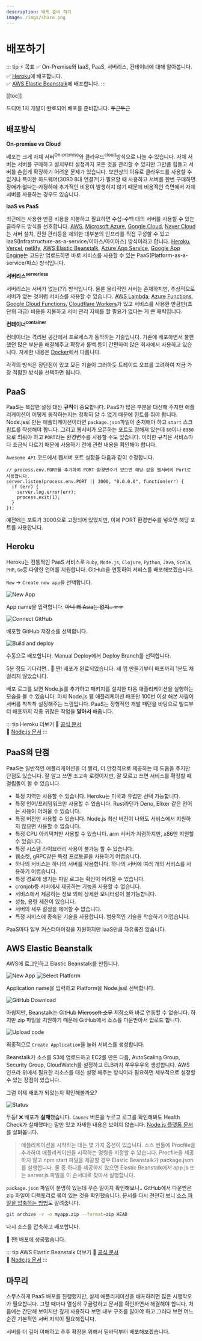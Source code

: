 ```yaml
---
description: 배포 준비 하기
image: /imgs/share.png
---
```


# 배포하기

::: tip ⚡️ 목표
✅ On-Premise와 IaaS, PaaS, 서버리스, 컨테이너에 대해 알아봅니다.  
✅ [Heroku](https://www.heroku.com/)에 배포합니다.  
✅ [AWS Elastic Beanstalk](https://docs.aws.amazon.com/ko_kr/elastic-beanstalk)에 배포합니다.
:::

[[toc]]

드디어 1차 개발이 완료되어 배포를 준비합니다. ~~두근두근~~

<Chat-KakaoRoom>
  <Chat-KakaoMsg msg="AWS에 배포하려고 하는데 제가 배포는 처음이라서.. 혹시 조금 도와주실수 있나요?" isMe="true" />
  <Chat-KakaoMsg avatar="senior" user="촋 CTO" msg="드디어 개발이 완료되었군요 ㅊㅋㅊㅋ" isMe="false" />
  <Chat-KakaoMsg msg="혹시 생각해보신 배포 방식이 있나요?" isMe="false" />
  <Chat-KakaoMsg msg="음?? 그냥 배포만 하면 돼요! Node.js 웹서버요 ㅎㅎㅎ" isMe="true" />
  <Chat-KakaoMsg avatar="senior" user="촋 CTO" msg="아.. 배포라고 하면 여러 가지 방법이 있는데, 아직 규모가 작으니까 EC2에 직접 배포하던가 AWS Elastic Beanstalk같은 PaaS 방식을 이용하면 좋을 것 같아요" isMe="false" />
  <Chat-KakaoMsg msg="Lambda같은 서버리스도 괜찮을 것 같고 시스템이 복잡해지면 ECS나 EKS같은 컨테이너 기술을 도입해보죠" isMe="false" />
  <Chat-KakaoMsg msg="EC2? PaaS? 서버리스? 컨테이너?..요?" isMe="true" />
</Chat-KakaoRoom>

## 배포방식

**On-premise vs Cloud**

배포는 크게 자체 서버<sup>On-premise</sup>와 클라우드<sup>cloud</sup>방식으로 나눌 수 있습니다. 자체 서버는 서버를 구매하고 설치부터 설정까지 모든 것을 관리할 수 있지만 그만큼 힘들고 서버를 손쉽게 확장하기 어려운 문제가 있습니다. 보안상의 이유로 클라우드를 사용할 수 없거나 특이한 하드웨어(3090 8대 연결?!)가 필요할 때 사용하고 서버를 한번 구매하면 ~~장애가 없다는 가정하에~~ 추가적인 비용이 발생하지 않기 때문에 비용적인 측면에서 자체 서버를 사용하는 경우도 있습니다.

**IaaS vs PaaS**

최근에는 사용한 만큼 비용을 지불하고 필요하면 수십-수백 대의 서버를 사용할 수 있는 클라우드 방식을 선호합니다. [AWS](https://aws.amazon.com/), [Microsoft Azure](https://azure.microsoft.com/), [Google Cloud](https://cloud.google.com/), [Naver Cloud](https://www.ncloud.com/)는 서버 설치, 전원 관리등을 제외한 대부분의 인프라를 직접 구성할 수 있고 IaaS(Infrastructure-as-a-service/이아스/아이아스) 방식이라고 합니다. [Heroku](https://www.heroku.com/), [Vercel](https://vercel.com/), [netlify](https://www.netlify.com/), [AWS Elastic Beanstalk](https://aws.amazon.com/ko/elasticbeanstalk/), [Azure App Service](https://azure.microsoft.com/en-gb/services/app-service/#overview), [Google App Engine](https://cloud.google.com/appengine/)는 코드만 업로드하면 바로 서비스를 사용할 수 있는 PaaS(Platform-as-a-service/파스) 방식입니다.

**서버리스<sup>serverless</sup>**

서버리스는 서버가 없는(??) 방식입니다. 물론 물리적인 서버는 존재하지만, 추상적으로 서버가 없는 것처럼 서비스를 사용할 수 있습니다. [AWS Lambda](https://aws.amazon.com/ko/lambda/), [Azure Functions](https://azure.microsoft.com/ko-kr/services/functions/), [Google Cloud Functions](https://cloud.google.com/functions/), [Cloudflare Workers](https://workers.cloudflare.com/)가 있고 서비스를 사용한 만큼만(초 단위 과금) 비용을 지불하고 서버 관리 자체를 할 필요가 없다는 게 큰 매력입니다.

**컨테이너<sup>container</sup>**

컨테이너는 격리된 공간에서 프로세스가 동작하는 기술입니다. 기존에 배포하면서 불편했던 많은 부분을 해결해주고 확장과 롤백 등이 간편하여 많은 회사에서 사용하고 있습니다. 자세한 내용은 [Docker](./docker)에서 다룹니다.

각각의 방식은 장단점이 있고 모든 기술이 그러하듯 트레이드 오프를 고려하여 지금 가장 적합한 방식을 선택하면 됩니다.

## PaaS

<Chat-KakaoRoom>
  <Chat-KakaoMsg msg="배포 방식을 살펴봤는데 PaaS 방식이 좋아 보입니다!" isMe="true" />
  <Chat-KakaoMsg avatar="senior" user="촋 CTO" msg="PaaS는 특별한 설정 없이 간편하게 배포를 할 수 있다는 점에서 좋은 선택입니다 👍" isMe="false" />
  <Chat-KakaoMsg msg="배포가 간단한 만큼 단점도 있는데.. 혹시 아시나요?" isMe="false" />
  <Chat-KakaoMsg msg="아..아직 단점까진 확인 못 했습니다 ㅠ 서비스 소개 페이지 보니까 다 좋은점만 써있어요;;" isMe="true" />
  <Chat-KakaoMsg avatar="senior" user="촋 CTO" msg="일단 배포부터하고 단점은 천천히 알아볼게요. 중요한 건 기술 선택에 따른 트레이드 오프를 이해하고 이 선택이 맞는지 판단할 수 있는 능력을 키워야해요" isMe="false" />
  <Chat-KakaoMsg msg="그럼 초초초 간편한 Heroku 사용법을 알아볼게요. GitHub 계정만 연결하면 클릭 한두 번으로 배포할 수 있어요~" isMe="false" />
  <Chat-KakaoMsg msg="아.. 이런 게 PaaS구나! 하는 느낌적인 느낌을 느껴볼게요" isMe="false" />
  <Chat-KakaoMsg msg="네네" isMe="true" />
</Chat-KakaoRoom>

PaaS는 복잡한 설정 대신 **규칙**이 중요합니다. PaaS가 많은 부분을 대신해 주지만 애플리케이션이 어떻게 동작하는지는 정확히 알 수 없기 때문에 힌트를 줘야 합니다. Node.js로 만든 애플리케이션이라면 `package.json`파일이 존재해야 하고 `start` 스크립트를 작성해야 합니다. 그리고 웹서버가 오픈하는 포트도 정해져 있는데 `80`이나 `8080`으로 띄워야 하고 `PORT`라는 환경변수를 사용할 수도 있습니다. 이러한 규칙은 서비스마다 조금씩 다르기 때문에 사용하기 전에 관련 내용을 확인해야 합니다.

`Awesome API` 코드에서 웹서버 포트 설정을 다음과 같이 수정합니다.

```js{2}
// process.env.PORT를 추가하여 PORT 환경변수가 있으면 해당 값을 웹서버의 Port로 사용합니다.
server.listen(process.env.PORT || 3000, "0.0.0.0", function(err) {
  if (err) {
    server.log.error(err);
    process.exit(1);
  }
});
```

예전에는 포트가 3000으로 고정되어 있었지만, 이제 PORT 환경변수를 넣으면 해당 포트를 사용합니다.

## Heroku

Heroku는 전통적인 PaaS 서비스로 `Ruby`, `Node.js`, `Clojure`, `Python`, `Java`, `Scala`, `PHP`, `Go`등 다양한 언어를 지원합니다. GitHub을 연동하여 서비스를 배포해보겠습니다.

`New` -> `Create new app`을 선택합니다.

![New App](./imgs/deploy/heroku-new-app.png)

App name을 입력합니다. ~~아니 왜 Asia는 없지.. ㅠㅠ~~

![Connect GitHub](./imgs/deploy/heroku-github.png)

배포할 GitHub 저장소를 선택합니다.

![Build and deploy](./imgs/deploy/heroku-deploy.png)

수동으로 배포합니다. Manual Deploy에서 Deploy Branch를 선택합니다.

5분 정도 기다리면.. 🎉 짠! 배포가 완료되었습니다. 새 앱 만들기부터 배포까지 1분도 채 걸리지 않았습니다.

배포 로그를 보면 Node.js를 추가하고 패키지를 설치한 다음 애플리케이션을 실행하는 모습을 볼 수 있습니다. 마치 Node.js 웹 애플리케이션 배포만 100번 이상 해본 사람이 서버를 착착착 설정해주는 느낌입니다. PaaS는 정형적인 개발 패턴을 바탕으로 빌드부터 배포까지 각종 귀찮은 작업을 **알아서** 해줍니다.

::: tip Heroku 더보기
📔 [공식 문서](https://devcenter.heroku.com/)  
📔 [Node.js 문서](https://devcenter.heroku.com/categories/nodejs-support)
:::

## PaaS의 단점

PaaS는 일반적인 애플리케이션을 더 빨리, 더 안정적으로 제공하는 데 도움을 주지만 단점도 있습니다. 잘 알고 쓰면 초고속 로켓이지만, 잘 모르고 쓰면 서비스를 확장할 때 걸림돌이 될 수 있습니다.

- 특정 지역만 사용할 수 있습니다. Heroku는 미국과 유럽만 선택 가능합니다.
- 특정 언어/프레임워크만 사용할 수 있습니다. Rust라던가 Deno, Elixer 같은 언어는 사용이 어려울 수 있습니다.
- 특정 버전만 사용할 수 있습니다. Node.js 최신 버전이 나와도 서비스에서 지원하지 않으면 사용할 수 없습니다.
- 특정 CPU 아키텍처만 사용할 수 있습니다. arm 서버가 저렴하지만, x86만 지원할 수 있습니다.
- 특정 시스템 라이브러리 사용이 불가능 할 수 있습니다.
- 웹소켓, gRPC같은 특정 프로토콜을 사용하기 어렵습니다.
- 하나의 서비스는 하나의 서버를 사용합니다. 하나의 서버에 여러 개의 서비스를 사용하기 어렵습니다.
- 특정 경로에 생기는 파일 로그는 확인이 어려울 수 있습니다.
- cronjob등 서버에서 제공하는 기능을 사용할 수 없습니다.
- 서비스에서 제공하는 정보 외에 상세한 모니터링이 불가능합니다.
- 성능, 용량 제한이 있습니다.
- 서버의 세부 설정을 제어할 수 없습니다.
- 특정 서비스에 종속된 기술을 사용합니다. 범용적인 기술을 학습하기 어렵습니다.

PaaS마다 일부 커스터마이징을 지원하지만 IaaS만큼 자유롭진 않습니다.

<Chat-KakaoRoom>
  <Chat-KakaoMsg msg="PaaS가 생각보다 단점이 많네요 ㅠㅠㅠ" isMe="true" />
  <Chat-KakaoMsg avatar="senior" user="촋 CTO" msg="단점이 있지만.. 특별한 기능이 필요한 게 아니면 사실 큰 문제는 없어요. 아마 대부분 단점을 잘 모르고 사용할 거예요 ㅎㅎ" isMe="false" />
  <Chat-KakaoMsg msg="그리고 AWS에서 제공하는 Beanstalk라는 서비스를 이용하면 약간 그.. 하이브리드? 처럼 PaaS지만 꽤 커스터마이징이 자유로운 환경 설정이 가능합니다" isMe="false" />
  <Chat-KakaoMsg msg="오.. 좋네요!!" isMe="true" />
  <Chat-KakaoMsg avatar="senior" user="촋 CTO" msg="그럼 바로 배포해보죠!" isMe="false" />
</Chat-KakaoRoom>

## AWS Elastic Beanstalk

AWS에 로그인하고 Elastic Beanstalk를 만듭니다.

<div class="image-750">

![New App](./imgs/deploy/beanstalk-name.png)
![Select Platform](./imgs/deploy/beanstalk-platform.png)

</div>

Application name을 입력하고 Platform을 Node.js로 선택합니다.

<div class="image-350">

![GitHub Download](./imgs/deploy/github-download.png)

</div>

아쉽지만, Beanstalk는 GitHub ~~Microsoft 소유~~ 저장소와 바로 연동할 수 없습니다. 하지만 zip 파일을 지원하기 때문에 GitHub에서 소스를 다운받아서 업로드 합니다.

<div class="image-750">

![Upload code](./imgs/deploy/beanstalk-code.png)

</div>

최종적으로 `Create Application`을 눌러 서비스를 생성합니다.

Beanstalk가 소스를 S3에 업로드하고 EC2를 만든 다음, AutoScaling Group, Security Group, CloudWatch를 설정하고 ELB까지 쭈우우우욱 생성합니다. AWS 인프라 위에서 필요한 리소스를 대신 설정 해주는 방식이라 필요하면 세부적으로 설정할 수 있는 장점이 있습니다.

그럼 이제 배포가 되었는지 확인해볼까요?

<div class="image-750">

![Status](./imgs/deploy/beanstalk-status.png)

</div>

두둥! ❌ 배포가 **실패**했습니다. `Causes` 버튼을 누르고 로그를 확인해봐도 Health Check가 실패했다는 말만 있고 자세한 내용은 보이지 않습니다. [Node.js 플랫폼 문서](https://docs.aws.amazon.com/ko_kr/elasticbeanstalk/latest/dg/create_deploy_nodejs.container.html)를 살펴봅니다.

> 애플리케이션을 시작하는 데는 몇 가지 옵션이 있습니다. 소스 번들에 Procfile을 추가하여 애플리케이션을 시작하는 명령을 지정할 수 있습니다. Procfile을 제공하지 않고 npm start 파일을 제공할 경우 Elastic Beanstalk가 package.json를 실행합니다. 둘 중 하나를 제공하지 않으면 Elastic Beanstalk에서 app.js 또는 server.js 파일을 이 순서대로 찾아서 실행합니다.

`package.json` 파일이 분명히 있는데 무슨 일이지 확인해보니.. GitHub에서 다운받은 zip 파일이 디렉토리로 묶여 있는 것을 확인했습니다. 문서를 다시 천천히 보니 [소스 파일을 압축하는 방법](https://docs.aws.amazon.com/elasticbeanstalk/latest/dg/applications-sourcebundle.html#using-features.deployment.source.git)도 알려줍니다.

```sh
git archive -v -o myapp.zip --format=zip HEAD
```

다시 소스를 압축하고 배포합니다.

🎉 짠! 배포에 성공했습니다.

::: tip AWS Elastic Beanstalk 더보기
📔 [공식 문서](https://docs.aws.amazon.com/ko_kr/elasticbeanstalk/latest/dg/Welcome.html)  
📔 [Node.js 문서](https://docs.aws.amazon.com/ko_kr/elasticbeanstalk/latest/dg/create_deploy_nodejs.html)
:::

## 마무리

스무스하게 PaaS 배포를 진행했지만, 실제 애플리케이션을 배포하려면 많은 시행착오가 필요합니다. 그럴 때마다 열심히 구글링하고 문서를 확인하면서 해결해야 합니다. 처음에는 간단해 보이지만 깊게 사용하다 보면 내부 구조를 알아야 하고 그러다 보면 어느 순간 기본적인 서버 지식이 필요해집니다.

서버를 더 깊이 이해하고 추후 확장을 위해서 밑바닥부터 배포해보겠습니다.
